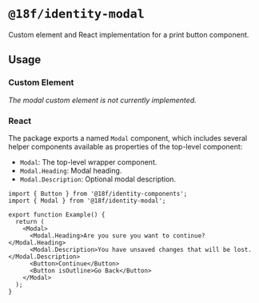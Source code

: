 # `@18f/identity-modal`

Custom element and React implementation for a print button component.

## Usage

### Custom Element

_The modal custom element is not currently implemented._

### React

The package exports a named `Modal` component, which includes several helper components available as properties of the top-level component:

- `Modal`: The top-level wrapper component.
- `Modal.Heading`: Modal heading.
- `Modal.Description`: Optional modal description.

```tsx
import { Button } from '@18f/identity-components';
import { Modal } from '@18f/identity-modal';

export function Example() {
  return (
    <Modal>
      <Modal.Heading>Are you sure you want to continue?</Modal.Heading>
      <Modal.Description>You have unsaved changes that will be lost.</Modal.Description>
      <Button>Continue</Button>
      <Button isOutline>Go Back</Button>
    </Modal>
  );
}
```
